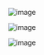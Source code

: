 ![image](https://user-images.githubusercontent.com/113804525/198853286-5f91a919-b972-47e6-9c44-d5d7a629fc23.png)

![image](https://user-images.githubusercontent.com/113804525/198853318-232b84ee-05e8-4e21-b602-72a6f8cf1bef.png)


![image](https://user-images.githubusercontent.com/113804525/198853294-077a0ffc-4215-4bb1-a022-d589e654d06f.png)
